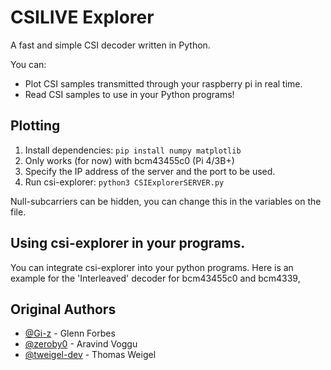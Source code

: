 # CSILIVE Explorer

A fast and simple CSI decoder written in Python.

You can:
- Plot CSI samples transmitted through your raspberry pi in real time.
- Read CSI samples to use in your Python programs!

## Plotting

1. Install dependencies: `pip install numpy matplotlib`
2. Only works (for now) with bcm43455c0 (Pi 4/3B+)
3. Specify the IP address of the server and the port to be used.
4. Run csi-explorer: `python3 CSIExplorerSERVER.py`




Null-subcarriers can be hidden, you can change this in the variables on the file.

## Using csi-explorer in your programs.

You can integrate csi-explorer into your python programs.
Here is an example for the 'Interleaved' decoder for bcm43455c0 and bcm4339,



## Original Authors
* [@Gi-z](https://github.com/Gi-z) - Glenn Forbes
* [@zeroby0](https://github.com/zeroby0) - Aravind Voggu
* [@tweigel-dev](https://github.com/tweigel-dev) - Thomas Weigel